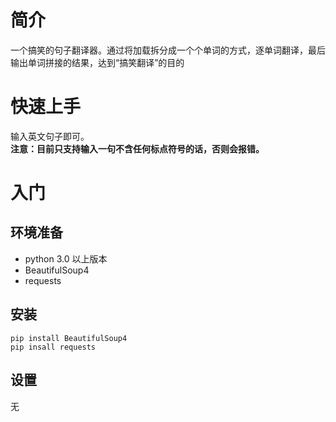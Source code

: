 # 简介
一个搞笑的句子翻译器。通过将加载拆分成一个个单词的方式，逐单词翻译，最后输出单词拼接的结果，达到“搞笑翻译”的目的
# 快速上手
输入英文句子即可。  
**注意：目前只支持输入一句不含任何标点符号的话，否则会报错。**
# 入门
## 环境准备
- python 3.0 以上版本
- BeautifulSoup4
- requests
## 安装
``` pip install BeautifulSoup4 ```  
``` pip insall requests ```
## 设置
无
